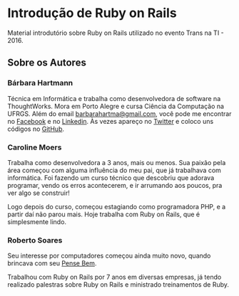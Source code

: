 # Introdução de Ruby on Rails

Material introdutório sobre Ruby on Rails utilizado no evento Trans na TI - 2016.

## Sobre os Autores

### Bárbara Hartmann

Técnica em Informática e trabalha como desenvolvedora de software na ThoughtWorks. Mora em Porto Alegre e cursa Ciência da Computação na UFRGS. Além do email barbarahartma@gmail.com, você pode me encontrar no [Facebook](https://www.fb.com/bahartmann) e no [Linkedin](https://br.linkedin.com/in/b%C3%A1rbara-hartmann-3a3a0768). Às vezes apareço no [Twitter](https://twitter.com/bahartmann) e coloco uns códigos no [GitHub](https://github.com/bahartmann).

### Caroline Moers

Trabalha como desenvolvedora a 3 anos, mais ou menos. Sua paixão pela área começou com alguma influência do meu pai, que já trabalhava com informática. Foi fazendo um curso técnico que descobriu que adorava programar, vendo os erros acontecerem, e ir arrumando aos poucos, pra ver algo se construir!

Logo depois do curso, começou estagiando como programadora PHP, e a partir daí não parou mais. Hoje trabalha com Ruby on Rails, que é simplesmente lindo.

### Roberto Soares

Seu interesse por computadores começou ainda muito novo, quando brincava com seu [Pense Bem](https://pt.wikipedia.org/wiki/Pense_Bem).

Trabalhou com Ruby on Rails por 7 anos em diversas empresas, já tendo realizado palestras sobre Ruby on Rails e ministrado treinamentos de Ruby.